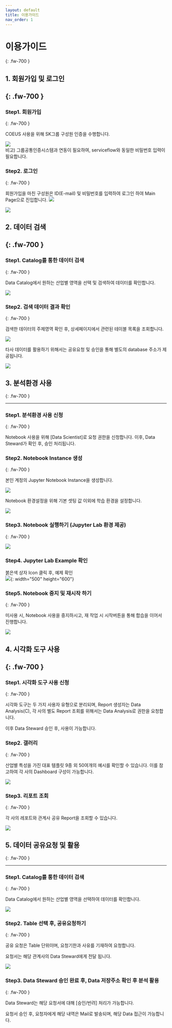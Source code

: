 ```yaml
---
layout: default
title: 이용가이드
nav_order: 1
---
```


# 이용가이드
{: .fw-700 }

## 1. 회원가입 및 로그인
{: .fw-700 }
---

### Step1. 회원가입
{: .fw-700 }

COEUS 사용을 위해 SK그룹 구성원 인증을 수행합니다.

![](/docs/images/Untitled-67716ce2-3072-46dd-a8fd-cfb1d5ac364d.png)  
비고) 그룹공통인증시스템과 연동이 필요하여, serviceflow와 동일한 비밀번호 입력이 필요합니다. 

### Step2. 로그인
{: .fw-700 }

회원가입을 마친 구성원은 ID(E-mail) 및 비밀번호를 입력하여 로그인 하여 Main Page으로 진입합니다.
![](/docs/docs/images/Untitled-10dc9344-97da-43d0-9617-f4c930d144d3.png)

![](/docs/images/Untitled-454a3b1a-2985-48fa-bee5-c6a992296378.png)

## 2. 데이터 검색
{: .fw-700 }
---

### Step1. Catalog를 통한 데이터 검색
{: .fw-700 }

Data Catalog에서 원하는 산업별 영역을 선택 및 검색하여 데이터를 확인합니다.

![](/docs/images/Untitled-819f0c90-24a8-4fb1-8ec3-ee152b59840a.png)

### Step2. 검색 데이터 결과 확인
{: .fw-700 }

검색한 데이터의 주제영역 확인 후, 상세페이지에서 관련된 테이블 목록을 조회합니다.

![](/docs/images/Untitled-177fc700-b8fd-41a7-ba54-f3ae5357ef09.png)

타사 데이터를 활용하기 위해서는 공유요청 및 승인을 통해 별도의 database 주소가 제공됩니다.

![](/docs/images/Untitled-2c18e559-8252-4436-a99d-64d2af70d5ff.png)

## 3. 분석환경 사용
{: .fw-700 }

---

### Step1. 분석환경 사용 신청
{: .fw-700 }

Notebook 사용을 위해 [Data Scientist]로 요청 권한을 신청합니다. 이후, Data Steward가 확인 후, 승인 처리됩니다.

### Step2. Notebook Instance 생성
{: .fw-700 }

본인 계정의 Jupyter Notebook Instance을 생성합니다.

![](/docs/images/Untitled-e8551ced-e477-4ba4-9d11-08254e9812cb.png)

Notebook 환경설정을 위해 기본 셋팅 값 이외에 학습 환경을 설정합니다.

![](/docs/images/Untitled-99c2b7a7-69f9-45f6-b9b3-e936169a6218.png)

### Step3. Notebook 실행하기 (Jupyter Lab 환경 제공)
{: .fw-700 }

![](/docs/images/Untitled-777db72c-8e0c-445a-9431-2af8ae0c3423.png)

### Step4. Jupyter Lab Example 확인 

붉은색 상자 Icon 클릭 후, 예제 확인  
![](/docs/images/Untitled-5304abe3-6740-47fc-bd45-e54089cd4dcf.jpg){: width="500" height="600"}

### Step5. Notebook 중지 및 재시작 하기
{: .fw-700 }

미사용 시, Notebook 사용을 중지하시고, 재 작업 시 시작버튼을 통해 합습을 이어서 진행합니다.

![](/docs/images/Untitled-a75a78f9-2b2e-4815-bb7c-9cf1a50dbb58.png)

## 4. 시각화 도구 사용
{: .fw-700 }
---

### Step1. 시각화 도구 사용 신청
{: .fw-700 }

시각화 도구는 두 가지 사용자 유형으로 분리되며, Report 생성자는 Data Analysis(C), 각 사의 별도 Report 조회를 위해서는 Data Analysis로 권한을 요청합니다.

이후 Data Steward 승인 후, 사용이 가능합니다.

### Step2. 갤러리
{: .fw-700 }

산업별 특성을 가진 대표 템플릿 9종 외 50여개의 예시를 확인할 수 있습니다. 이를 참고하여 각 사의 Dashboard 구성이 가능합니다.

![](/docs/images/Untitled-e6fc8af9-8b38-4799-b74a-4197786af799.png)

### Step3. 리포트 조회
{: .fw-700 }

각 사의 레포트와 관계사 공유 Report을 조회할 수 있습니다.

![](/docs/images/Untitled-470e2536-487b-48d7-8183-53201df25143.png)

## 5. 데이터 공유요청 및 활용
{: .fw-700 }

---

### Step1. Catalog를 통한 데이터 검색
{: .fw-700 }

Data Catalog에서 원하는 산업별 영역을 선택하여 데이터를 확인합니다.

![](/docs/images/Untitled-1d823b21-c2d2-4477-8c11-96611555b953.png)

### Step2. Table 선택 후, 공유요청하기
{: .fw-700 }

공유 요청은 Table 단위이며, 요청기한과 사유를 기재하여 요청합니다.

요청서는 해당 관계사의 Data Steward에게 전달 됩니다.

![](/docs/images/Untitled-3473b155-2eec-45ec-9b85-bf0d22ca37e8.png)

### Step3. Data Steward 승인 완료 후, Data 저장주소 확인 후 분석 활용
{: .fw-700 }

Data Steward는 해당 요청서에 대해 [승인/반려] 처리가 가능합니다.

요청서 승인 후, 요청자에게 해당 내역은 Mail로 발송되며, 해당 Data 접근이 가능합니다.
